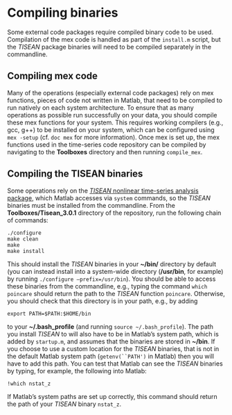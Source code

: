 # Compiling binaries

Some external code packages require compiled binary code to be used.
Compilation of the mex code is handled as part of the `install.m` script, but the *TISEAN* package binaries will need to be compiled separately in the commandline.

## Compiling mex code
<!--{#sec:CompilingMexCode}-->

Many of the operations (especially external code packages) rely on mex functions, pieces of code not written in Matlab, that need to be compiled to run natively on each system architecture.
To ensure that as many operations as possible run successfully on your data, you should compile these mex functions for your system.
This requires working compilers (e.g., gcc, g++) to be installed on your system, which can be configured using `mex -setup` (cf. `doc mex` for more information).
Once mex is set up, the mex functions used in the time-series code repository can be compiled by navigating to the **Toolboxes** directory and then running `compile_mex`.

## Compiling the TISEAN binaries
<!--{#sec:CompilingTisean}-->

Some operations rely on the [*TISEAN* nonlinear time-series analysis package](http://www.mpipks-dresden.mpg.de/~tisean/Tisean_3.0.1/index.html), which Matlab accesses via `system` commands, so the *TISEAN* binaries must be installed from the commandline.
From the **Toolboxes/Tisean_3.0.1** directory of the repository, run the following chain of commands:

    ./configure
    make clean
    make
    make install

This should install the *TISEAN* binaries in your **~/bin/** directory by default (you can instead install into a system-wide directory (**/usr/bin**, for example) by running `./configure –prefix=/usr/bin`). You should be able to access these binaries from the commandline, e.g., typing the command `which poincare` should return the path to the *TISEAN* function `poincare`.
Otherwise, you should check that this directory is in your path, e.g., by adding

    export PATH=$PATH:$HOME/bin

to your **~/.bash_profile** (and running `source ~/.bash_profile`).
The path you install *TISEAN* to will also have to be in Matlab’s system path, which is added by `startup.m`, and assumes that the binaries are stored in **~/bin**.
If you choose to use a custom location for the *TISEAN* binaries, that is not in the default Matlab system path (`getenv(``PATH')` in Matlab) then you will have to add this path.
You can test that Matlab can see the *TISEAN* binaries by typing, for example, the following into Matlab:

    !which nstat_z

If Matlab’s system paths are set up correctly, this command should return the path of your *TISEAN* binary `nstat_z`.